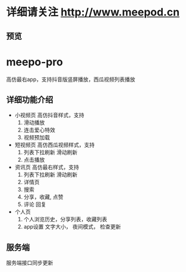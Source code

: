 
# 详细请关注 http://www.meepod.cn

## 预览

[](https://ec-apps.oss-cn-beijing.aliyuncs.com/meepo_apk_code.png)


# meepo-pro
高仿最右app，支持抖音版竖屏播放，西瓜视频列表播放

## 详细功能介绍
- 小视频页
  高仿抖音样式，支持
  1. 滑动播放
  2. 连击爱心特效
  3. 视频预加载
- 短视频页
  高仿西瓜视频样式，支持
  1. 列表下拉刷新 滑动刷新
  2. 点击播放
- 资讯页
  高仿最右样式，支持
  1. 列表下拉刷新 滑动刷新
  2. 详情页
  3. 搜索
  3. 分享，收藏, 点赞
  4. 评论 回复
- 个人页
  1. 个人浏览历史，分享列表，收藏列表
  2. app设置  文字大小， 夜间模式， 检查更新
  
## 服务端
   
   服务端接口同步更新


